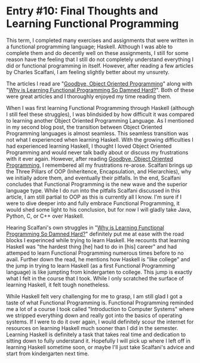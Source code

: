 # Entry #10: Final Thoughts and Learning Functional Programming

This term, I completed many exercises and assignments that were written in a functional programming language; Haskell. Although I was able to complete them and do decently well on these assignments, I still for some reason have the feeling that I still do not completely understand everything I did or functional programming in itself. However, after reading a few articles by Charles Scalfani, I am feeling slightly better about my unsurety.

The articles I read are "[Goodbye, Object Oriented Programming](https://medium.com/@cscalfani/goodbye-object-oriented-programming-a59cda4c0e53#.p6vn7xvdj)" along with "[Why is Learning Functional Programming So Damned Hard?](https://medium.com/@cscalfani/why-is-learning-functional-programming-so-damned-hard-bfd00202a7d1)". Both of these were great articles and I thoroughly enjoyed my time reading them. 

When I was first learning Functional Programming through Haskell (although I still feel these struggles), I was blindsided by how difficult it was compared to learning another Object Oriented Programming Language. As I mentioned in my second blog post, the transition between Object Oriented Programming languages is almost seamless. This seamless transition was not what I experienced when learning Haskell. With the growing difficulties I had experienced learning Haskell, I thought I loved Object Oriented Programming and would never talk badly about or discuss my frustrations with it ever again. However, after reading [Goodbye, Object Oriented Programming](https://medium.com/@cscalfani/goodbye-object-oriented-programming-a59cda4c0e53#.p6vn7xvdj), I remembered all my frustrations re-arose. Scalfani brings up the Three Pillars of OOP (Inheritence, Encapsulation, and Hierarchies), why we initially adore them, and eventually their pitfalls. In the end, Scalfani concludes that Functional Programming is the new wave and the superior language type. While I do run into the pitfalls Scalfani discussed in this article, I am still partial to OOP as this is currently all I know. I'm sure if I were to dive deeper into and fully embrace Functional Programming, it would shed some light to his conclusion, but for now I will gladly take Java, Python, C, or C++ over Haskell.  

Hearing Scalfani's own struggles in "[Why is Learning Functional Programming So Damned Hard?](https://medium.com/@cscalfani/why-is-learning-functional-programming-so-damned-hard-bfd00202a7d1)" definitely put me at ease with the road blocks I experinced while trying to learn Haskell. He recounts that learning Haskell was "the hardest thing [he] had to do in [his] career" and had attemped to learn Functional Programming numerous times before to no avail. Further down the read, he mentions how Haskell is "like college" and the jump in trying to learn Haskell (as a first Functional Programming language) is like jumpting from kindergarten to college. This jump is exactly what I felt in the course that I took. While I only scratched the surface of learning Haskell, it felt tough nonetheless. 

While Haskell felt very challenging for me to grasp, I am still glad I got a taste of what Functional Programming is. Functional Programming reminded me a lot of a course I took called "Introduction to Computer Systems" where we stripped everything down and really got into the basics of operating systems. If I were to do it over again, I would definitely scour the internet for resources on learning Haskell much sooner than I did in the semester. Learning Haskell is definitely a task that takes real time and dedication to sitting down to fully understand it. Hopefully I will pick up where I left off in learning Haskell sometime soon, or maybe I'll just take Scalfani's advice and start from kindergarten next time. 